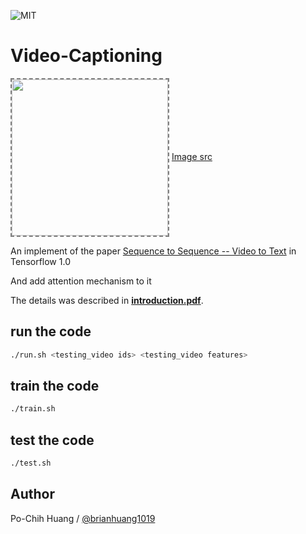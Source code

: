 ![MIT](https://badges.frapsoft.com/os/mit/mit.svg?v=102)
# Video-Captioning

<img align='center' style="border-color:gray;border-width:2px;border-style:dashed"   src='https://vsubhashini.github.io/imgs/S2VTarchitecture.png' padding='5px' height="250px"></img>
<a href='https://vsubhashini.github.io/imgs/S2VTarchitecture.png'>Image src</a>

An implement of the paper [Sequence to Sequence -- Video to Text](https://arxiv.org/abs/1505.00487) in Tensorflow 1.0

And add attention mechanism to it

The details was described in [__introduction.pdf__](https://github.com/brianhuang1019/Video-Captioning/blob/master/introduction.pdf).

## run the code
```bash
./run.sh <testing_video ids> <testing_video features>
```

## train the code
```bash
./train.sh
```

## test the code
```bash
./test.sh
```

## Author
Po-Chih Huang / [@brianhuang1019](http://brianhuang1019.github.io/)

